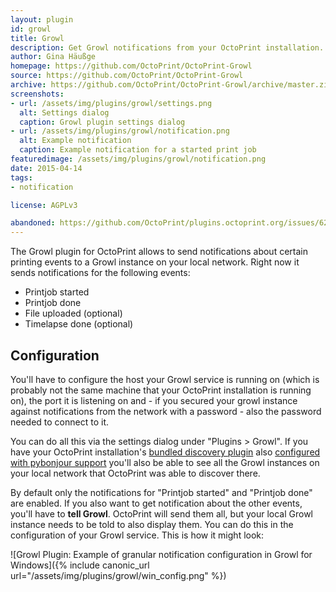 ```yaml
---
layout: plugin
id: growl
title: Growl
description: Get Growl notifications from your OctoPrint installation.
author: Gina Häußge
homepage: https://github.com/OctoPrint/OctoPrint-Growl
source: https://github.com/OctoPrint/OctoPrint-Growl
archive: https://github.com/OctoPrint/OctoPrint-Growl/archive/master.zip 
screenshots:
- url: /assets/img/plugins/growl/settings.png
  alt: Settings dialog
  caption: Growl plugin settings dialog
- url: /assets/img/plugins/growl/notification.png
  alt: Example notification
  caption: Example notification for a started print job
featuredimage: /assets/img/plugins/growl/notification.png
date: 2015-04-14
tags: 
- notification

license: AGPLv3

abandoned: https://github.com/OctoPrint/plugins.octoprint.org/issues/624
---
```


The Growl plugin for OctoPrint allows to send notifications about certain printing events to a Growl instance on your
local network. Right now it sends notifications for the following events:
 
  * Printjob started
  * Printjob done
  * File uploaded (optional)
  * Timelapse done (optional)

## Configuration

You'll have to configure the host your Growl service is running on (which is probably not the same machine that 
your OctoPrint installation is running on), the port it is listening on and - if you secured your growl instance against
notifications from the network with a password - also the password needed to connect to it.

You can do all this via the settings dialog under "Plugins > Growl". If you have your OctoPrint installation's 
[bundled discovery plugin](https://github.com/foosel/OctoPrint/wiki/Plugin:-Discovery) also 
[configured with pybonjour support](https://github.com/foosel/OctoPrint/wiki/Plugin:-Discovery#installing-pybonjour) 
you'll also be able to see all the Growl instances on your local network that OctoPrint was able to discover there.

By default only the notifications for "Printjob started" and "Printjob done" are enabled. If you also want to get 
notification about the other events, you'll have to **tell Growl**. OctoPrint will send them all, but your local Growl
instance needs to be told to also display them. You can do this in the configuration of your Growl service. This
is how it might look:

![Growl Plugin: Example of granular notification configuration in Growl for Windows]({% include canonic_url url="/assets/img/plugins/growl/win_config.png" %})
